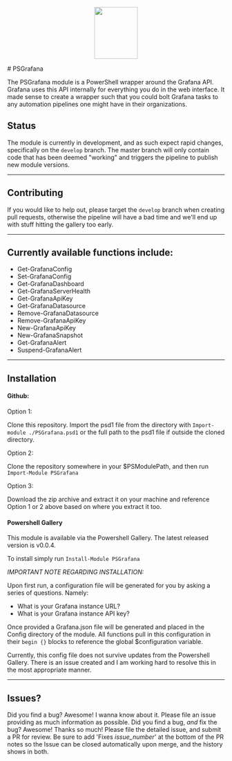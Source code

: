 <p align="center"><img src="https://github.com/steviecoaster/PSGrafana/wiki/Assets/PSGrafana.png" height=120 width=100></p>
# PSGrafana

The PSGrafana module is a PowerShell wrapper around the Grafana API. Grafana uses this API internally for everything you do in the web interface. It made sense to create a wrapper such that you could bolt Grafana tasks to any automation pipelines one might have in their organizations.

## Status

The module is currently in development, and as such expect rapid changes, specifically on the `develop` branch. The master branch will only contain code that has been deemed "working" and triggers the pipeline to publish new module versions.

---

## Contributing

If you would like to help out, please target the `develop` branch when creating pull requests, otherwise the pipeline will have a bad time and we'll end up with stuff hitting the gallery too early.

---

## Currently available functions include:

- Get-GrafanaConfig
- Set-GrafanaConfig
- Get-GrafanaDashboard
- Get-GrafanaServerHealth
- Get-GrafanaApiKey
- Get-GrafanaDatasource
- Remove-GrafanaDatasource
- Remove-GrafanaApiKey
- New-GrafanaApiKey
- New-GrafanaSnapshot
- Get-GrafanaAlert
- Suspend-GrafanaAlert

---

## Installation

#### Github:

Option 1:

Clone this repository. Import the psd1 file from the directory with `Import-module ./PSGrafana.psd1` or the full path to the psd1 file if outside the cloned directory.

Option 2:

Clone the repository somewhere in your $PSModulePath, and then run `Import-Module PSGrafana`

Option 3: 

Download the zip archive and extract it on your machine and reference Option 1 or 2 above based on where you extract it too.

#### Powershell Gallery

This module is available via the Powershell Gallery. The latest released version is v0.0.4. 

To install simply run `Install-Module PSGrafana`

_IMPORTANT NOTE REGARDING INSTALLATION:_

Upon first run, a configuration file will be generated for you by asking a series of questions. Namely:

- What is your Grafana instance URL?
- What is your Grafana instance API key?

Once provided a Grafana.json file will be generated and placed in the Config directory of the module. All functions pull in this configuration in their `begin {}` blocks to reference the global $configuration variable.

Currently, this config file does not survive updates from the Powershell Gallery. There is an issue created and I am working hard to resolve this in the most appropriate manner.

---

## Issues?

Did you find a bug? Awesome! I wanna know about it. Please file an issue providing as much information as possible.
Did you find a bug, _and_ fix the bug? Awesome! Thanks so much! Please file the detailed issue, and submit a PR for review. Be sure to add 'Fixes _issue\_number_' at the bottom of the PR notes so the Issue can be closed automatically upon merge, and the history shows in both.
